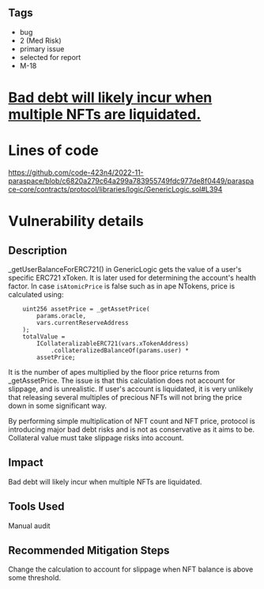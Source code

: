## Tags

- bug
- 2 (Med Risk)
- primary issue
- selected for report
- M-18

# [Bad debt will likely incur when multiple NFTs are liquidated.](https://github.com/code-423n4/2022-11-paraspace-findings/issues/479) 

# Lines of code

https://github.com/code-423n4/2022-11-paraspace/blob/c6820a279c64a299a783955749fdc977de8f0449/paraspace-core/contracts/protocol/libraries/logic/GenericLogic.sol#L394


# Vulnerability details

## Description

\_getUserBalanceForERC721() in GenericLogic gets the value of a user's specific ERC721 xToken. It is later used for determining the account's health factor. In case `isAtomicPrice` is false such as in ape NTokens, price is calculated using:

```
    uint256 assetPrice = _getAssetPrice(
        params.oracle,
        vars.currentReserveAddress
    );
    totalValue =
        ICollateralizableERC721(vars.xTokenAddress)
            .collateralizedBalanceOf(params.user) *
        assetPrice;
```

It is the number of apes multiplied by the floor price returns from \_getAssetPrice. The issue is that this calculation does not account for slippage, and is unrealistic. If user's account is liquidated, it is very unlikely that releasing several multiples of precious NFTs will not bring the price down in some significant way. 

By performing simple multiplication of NFT count and NFT price, protocol is introducing major bad debt risks and is not as conservative as it aims to be. Collateral value must take slippage risks into account.

## Impact

Bad debt will likely incur when multiple NFTs are liquidated.

## Tools Used

Manual audit

## Recommended Mitigation Steps

Change the calculation to account for slippage when NFT balance is above some threshold.